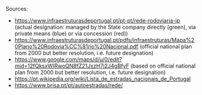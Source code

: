 ﻿Sources:
- https://www.infraestruturasdeportugal.pt/pt-pt/rede-rodoviaria-ip (actual designation: managed by the State company directly (green), via private means (blue) or via concession (red))
- https://www.infraestruturasdeportugal.pt/pdfs/infraestruturas/Mapa%20Plano%20Rodovia%CC%81rio%20Nacional.pdf (official national plan from 2000 but better resolution, i.e. future designation)
- https://www.google.com/maps/d/u/0/edit?mid=12fQksxWIRwoQN8fZ21JxzH7i2J4gBfyF (based on official national plan from 2000 but better resolution, i.e. future designation)
- https://pt.wikipedia.org/wiki/Lista_de_estradas_nacionais_de_Portugal
- https://www.brisa.pt/pt/autoestradas/rede/
